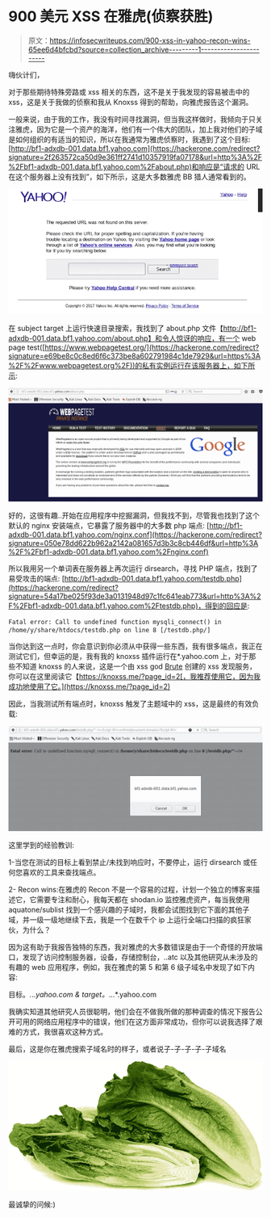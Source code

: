 # 900 美元 XSS 在雅虎(侦察获胜)

> 原文：<https://infosecwriteups.com/900-xss-in-yahoo-recon-wins-65ee6d4bfcbd?source=collection_archive---------1----------------------->

嗨伙计们，

对于那些期待特殊旁路或 xss 相关的东西，这不是关于我发现的容易被击中的 xss，这是关于我做的侦察和我从 Knoxss 得到的帮助，向雅虎报告这个漏洞。

一般来说，由于我的工作，我没有时间寻找漏洞，但当我这样做时，我倾向于只关注雅虎，因为它是一个资产的海洋，他们有一个伟大的团队，加上我对他们的子域是如何组织的有适当的知识，所以在我通常为雅虎侦察时，我遇到了这个目标:[http://bf1-adxdb-001.data.bf1.yahoo.com](https://hackerone.com/redirect?signature=2f263572ca50d9e361ff2741d10357919fa07178&url=http%3A%2F%2Fbf1-adxdb-001.data.bf1.yahoo.com%2Fabout.php)和响应是“请求的 URL 在这个服务器上没有找到”，如下所示，这是大多数雅虎 BB 猎人通常看到的。

![](img/7ee0550426670c61708c7bc07ae9006a.png)

在 subject target 上运行快速目录搜索，我找到了 about.php 文件【http://bf1-adxdb-001.data.bf1.yahoo.com/about.php】和令人惊讶的响应，有一个 web page test([https://www.webpagetest.org/](https://hackerone.com/redirect?signature=e69be8c0c8ed6f6c373be8a602791984c1de7929&url=https%3A%2F%2Fwww.webpagetest.org%2F))的私有实例运行在该服务器上，如下所示:

![](img/6fdfbd031dd999574bd831c946d0598c.png)

好的，这很有趣..开始在应用程序中挖掘漏洞，但我找不到，尽管我也找到了这个默认的 nginx 安装端点，它暴露了服务器中的大多数 php 端点:
[http://bf1-adxdb-001.data.bf1.yahoo.com/nginx.conf](https://hackerone.com/redirect?signature=050e78dd622b962a2142a081657d3b3c8cb446df&url=http%3A%2F%2Fbf1-adxdb-001.data.bf1.yahoo.com%2Fnginx.conf)

所以我用另一个单词表在服务器上再次运行 dirsearch，寻找 PHP 端点，找到了易受攻击的端点:
[http://bf1-adxdb-001.data.bf1.yahoo.com/testdb.php](https://hackerone.com/redirect?signature=54a17be025f93de3a0131948d97c1fc641eab773&url=http%3A%2F%2Fbf1-adxdb-001.data.bf1.yahoo.com%2Ftestdb.php)，得到的回应是:

```
Fatal error: Call to undefined function mysqli_connect() in /home/y/share/htdocs/testdb.php on line 8 [/testdb.php/]
```

当你达到这一点时，你会意识到你必须从中获得一些东西，我有很多端点，我正在测试它们，但幸运的是，我有我的 knoxss 插件运行在*.yahoo.com 上，对于那些不知道 knoxss 的人来说，这是一个由 xss god [Brute](https://medium.com/u/505eb7eb0765?source=post_page-----65ee6d4bfcbd--------------------------------) 创建的 xss 发现服务，你可以在这里阅读它【https://knoxss.me/?page_id=2[，我推荐使用它，因为我成功地使用了它。](https://knoxss.me/?page_id=2)

因此，当我测试所有端点时，knoxss 触发了主题域中的 xss，这是最终的有效负载:

![](img/663f91a02ce7e09fcc6a2564c3cf1b0b.png)

这里学到的经验教训:

1-当您在测试的目标上看到禁止/未找到响应时，不要停止，运行 dirsearch 或任何您喜欢的工具来查找端点。

2- Recon wins:在雅虎的 Recon 不是一个容易的过程，计划一个独立的博客来描述它，它需要专注和耐心，我每天都在 shodan.io 监控雅虎资产，每当我使用 aquatone/sublist 找到一个感兴趣的子域时，我都会试图找到它下面的其他子域，并一级一级地继续下去，我是一个在数千个 ip 上运行全端口扫描的疯狂家伙，为什么？

因为这有助于我报告独特的东西，我对雅虎的大多数错误是由于一个奇怪的开放端口，发现了访问控制服务器，设备，存储控制台，..atc 以及其他研究从未涉及的有趣的 web 应用程序，例如，我在雅虎的第 5 和第 6 级子域名中发现了如下内容:

目标。*.*.*.yahoo.com & target。*.*.*.*.yahoo.com

我确实知道其他研究人员很聪明，他们会在不做我所做的那种调查的情况下报告公开可用的网络应用程序中的错误，他们在这方面非常成功，但你可以说我选择了艰难的方式，我很喜欢这种方式。

最后，这是你在雅虎搜索子域名时的样子，或者说子-子-子-子-子域名

![](img/298a942c8a41ca240c8da5b438539475.png)

最诚挚的问候:)